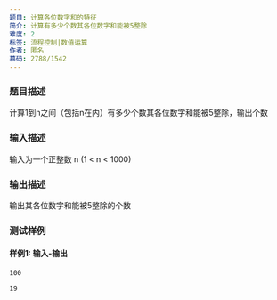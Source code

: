 ```yaml
---
题目: 计算各位数字和的特征
简介: 计算有多少个数其各位数字和能被5整除
难度: 2
标签: 流程控制|数值运算
作者: 匿名
慕码: 2788/1542
---
```


### 题目描述

计算1到n之间（包括n在内）有多少个数其各位数字和能被5整除，输出个数

### 输入描述

输入为一个正整数 n (1 < n < 1000)

### 输出描述

输出其各位数字和能被5整除的个数

### 测试样例

#### 样例1: 输入-输出

```
100
```

```
19
```

